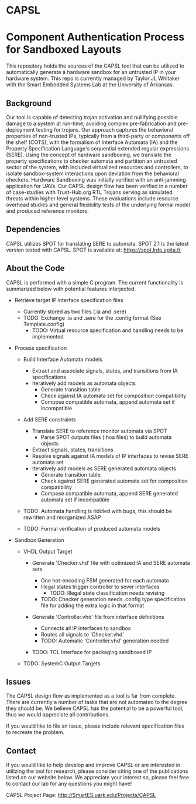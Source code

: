 # CAPSL
# Component Authentication Process for Sandboxed Layouts

This repository holds the sources of the CAPSL tool that can be utilized to automatically generate
a hardware sandbox for an untrusted IP in your hardware system. This repo is currently managed by
Taylor JL Whitaker with the Smart Embedded Systems Lab at the University of Arkansas.


## Background ##
Our tool is capable of detecting trojan activation and nullifying possible damage to a system at run-time, avoiding complex
pre-fabrication and pre-deployment testing for trojans. Our approach captures the behavioral properties of non-trusted IPs,
typically from a third-party or components off the shelf (COTS), with the formalism of Interface Automata (IA) and the Property
Specification Language's sequential extended regular expressions (SERE). Using the concept of hardware sandboxing, we translate
the property specifications to checker automata and partition an untrusted sector of the system, with included virtualized resources
and controllers, to isolate sandbox-system interactions upon deviation from the behavioral checkers. Hardware Sandboxing was initially
verified with an anti-jamming application for UAVs. Our CAPSL design flow has been verified in a number of case-studies with
Trust-Hub.org RTL Trojans serving as simulated threats within higher level systems. These evaluations include resource overhead
studies and general flexibility tests of the underlying formal model and produced reference monitors.


## Dependencies ##
CAPSL utilizes SPOT for translating SERE to automata. SPOT 2.1 is the latest version tested with CAPSL.
SPOT is available at: https://spot.lrde.epita.fr


## About the Code ##
CAPSL is performed with a simple C program. The current functionality is summarized below with potential features interjected.

- Retrieve target IP interface specification files
  - Currently stored as two files (.ia and .sere)
  - TODO: Exchange .ia and .sere for the .config format (See Template.config)
    - TODO: Virtual resource specification and handling needs to be implemented

- Process specification
  - Build Interface Automata models
    - Extract and associate signals, states, and transitions from IA specifications
    - Iteratively add models as automata objects
      - Generate transition table
      - Check against IA automata set for composition compatibility
      - Compose compatible automata, append automata set if incompatible

  - Add SERE constraints
    - Translate SERE to reference monitor automata via SPOT
      - Parse SPOT outputs files (.hoa files) to build automata objects
    - Extract signals, states, transitions
    - Resolve signals against IA models of IP interfaces to revise SERE automata set
    - Iteratively add models as SERE generated automata objects
      - Generate transition table
      - Check against SERE generated automata set for composition compatibility
      - Compose compatible automata, append SERE generated automata set if incompatible

  - TODO: Automata handling is riddled with bugs, this should be rewritten and reorganized ASAP
  - TODO: Formal verification of produced automata models

- Sandbox Generation
  - VHDL Output Target
    - Generate 'Checker.vhd' file with optimized IA and SERE automata sets
      - One hot-encoding FSM generated for each automata
      - Illegal states trigger controller to sever interfaces
        - TODO: Illegal state classification needs revising
      - TODO: Checker generation needs .config type specification file for adding the extra logic in that format

    - Generate 'Controller.vhd' file from interface definitions
      - Connects all IP interfaces to sandbox
      - Routes all signals to 'Checker.vhd'
      - TODO: Automatic 'Controller.vhd' generation needed

    - TODO: TCL Interface for packaging sandboxed IP

  - TODO: SystemC Output Targets


## Issues ##
The CAPSL design flow as implemented as a tool is far from complete. There are currently a number of tasks that are not automated
to the degree they should be. We believe CAPSL has the potential to be a powerful tool, thus we would appreciate all contributions.

If you would like to file an issue, please include relevant specification files to recreate the problem.


## Contact ##
If you would like to help develop and improve CAPSL or are interested in utilizing the tool for research, please consider citing
one of the publications listed on our website below. We appreciate your interest so, please feel free to contact our lab for
any questions you might have!

CAPSL Project Page:
http://SmartES.uark.edu/Projects/CAPSL
